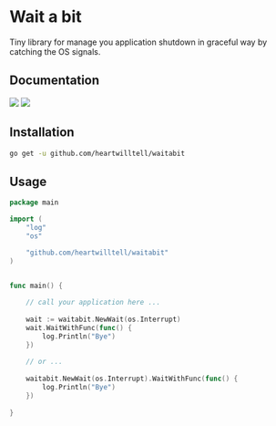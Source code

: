 # Wait a bit

Tiny library for manage you application shutdown in graceful way by catching the OS signals.

## Documentation

[![](https://goreportcard.com/badge/github.com/heartwilltell/waitabit)](https://goreportcard.com/report/github.com/heartwilltell/waitabit)
[![](https://godoc.org/github.com/heartwilltell/waitabit?status.svg)](https://pkg.go.dev/github.com/heartwilltell/waitabit?tab=doc)

## Installation

```bash
go get -u github.com/heartwilltell/waitabit
```

## Usage

```go
package main

import (
    "log"
    "os"

    "github.com/heartwilltell/waitabit"
)


func main() { 
	
    // call your application here ...
    
    wait := waitabit.NewWait(os.Interrupt)
    wait.WaitWithFunc(func() {
        log.Println("Bye")
    })
    
    // or ...
    
    waitabit.NewWait(os.Interrupt).WaitWithFunc(func() {
    	log.Println("Bye")
    })
    
}
```
